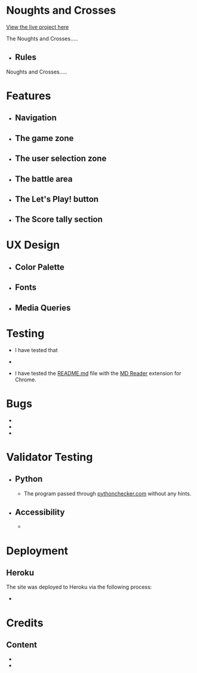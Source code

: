 # Noughts and Crosses

[View the live project here](https://noughts-and-crosses-rm.herokuapp.com/)

The Noughts and Crosses.....

+ ## Rules

Noughts and Crosses.....

# Features

+ ## Navigation
    
+ ## The game zone

+ ## The user selection zone

+ ## The battle area

+ ## The Let's Play! button

+ ## The Score tally section
        
# UX Design

+ ## Color Palette

+ ## Fonts

+ ## Media Queries

# Testing

+ I have tested that 

+ 

+ I have tested the [README.md](https://github.com/Rob-Mundy/Noughts_and_Crosses#readme) file with the [MD Reader](https://chrome.google.com/webstore/detail/md-reader/medapdbncneneejhbgcjceippjlfkmkg) extension for Chrome.

# Bugs

+    

+ 

+ 

# Validator Testing

+ ## Python

    + The program passed through [pythonchecker.com](https://www.pythonchecker.com/) without any hints.

+ ## Accessibility 

    +   

# Deployment

## Heroku 

The site was deployed to Heroku via the following process:

+ 

# Credits

## Content

+ 

+ 